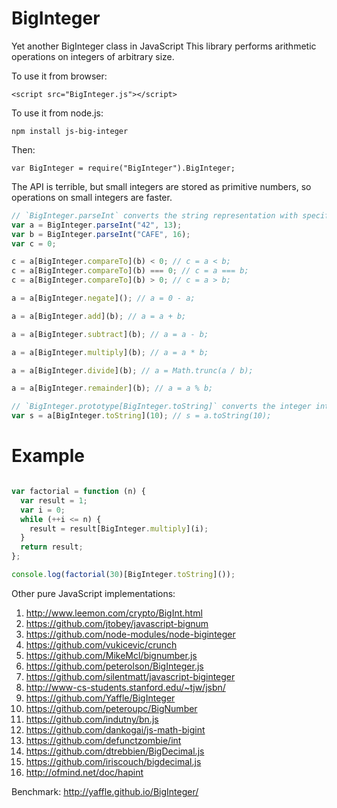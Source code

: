 BigInteger
==========

Yet another BigInteger class in JavaScript
This library performs arithmetic operations on integers of arbitrary size.

To use it from browser:
```
<script src="BigInteger.js"></script>
```

To use it from node.js:
```
npm install js-big-integer
```
Then:
```
var BigInteger = require("BigInteger").BigInteger;
```

The API is terrible, but small integers are stored as primitive numbers, so operations on small integers are faster.

```javascript
// `BigInteger.parseInt` converts the string representation with specified radix into an integer
var a = BigInteger.parseInt("42", 13);
var b = BigInteger.parseInt("CAFE", 16);
var c = 0;

c = a[BigInteger.compareTo](b) < 0; // c = a < b;
c = a[BigInteger.compareTo](b) === 0; // c = a === b;
c = a[BigInteger.compareTo](b) > 0; // c = a > b;

a = a[BigInteger.negate](); // a = 0 - a;

a = a[BigInteger.add](b); // a = a + b;

a = a[BigInteger.subtract](b); // a = a - b;

a = a[BigInteger.multiply](b); // a = a * b;

a = a[BigInteger.divide](b); // a = Math.trunc(a / b);

a = a[BigInteger.remainder](b); // a = a % b;

// `BigInteger.prototype[BigInteger.toString]` converts the integer into a string representation in specified radix
var s = a[BigInteger.toString](10); // s = a.toString(10);
```

Example
=======
```javascript

var factorial = function (n) {
  var result = 1;
  var i = 0;
  while (++i <= n) {
    result = result[BigInteger.multiply](i);
  }
  return result;
};

console.log(factorial(30)[BigInteger.toString]());

```

Other pure JavaScript implementations:
 1. http://www.leemon.com/crypto/BigInt.html
 2. https://github.com/jtobey/javascript-bignum
 3. https://github.com/node-modules/node-biginteger
 4. https://github.com/vukicevic/crunch
 5. https://github.com/MikeMcl/bignumber.js
 6. https://github.com/peterolson/BigInteger.js
 7. https://github.com/silentmatt/javascript-biginteger
 8. http://www-cs-students.stanford.edu/~tjw/jsbn/
 9. https://github.com/Yaffle/BigInteger
 10. https://github.com/peteroupc/BigNumber
 11. https://github.com/indutny/bn.js
 12. https://github.com/dankogai/js-math-bigint
 13. https://github.com/defunctzombie/int
 14. https://github.com/dtrebbien/BigDecimal.js
 15. https://github.com/iriscouch/bigdecimal.js
 16. http://ofmind.net/doc/hapint

Benchmark:
  http://yaffle.github.io/BigInteger/
